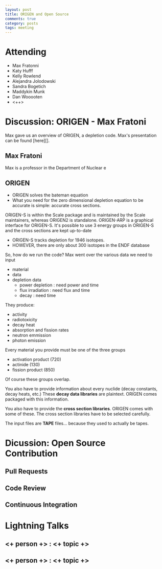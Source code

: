 ```yaml
---
layout: post
title: ORIGEN and Open Source
comments: true
category: posts
tags: meeting 
---
```



# Attending

- Max Fratonni
- Katy Hufff
- Kelly Rowlend
- Alejandra Jolodowski
- Sandra Bogetich
- Maddykin Munk
- Dan Wooooten
- <++>

# Discussion: ORIGEN - Max Fratoni

Max gave us an overview of ORIGEN, a depletion code.
Max's presentation can be found [here][].


## Max Fratoni

Max is a professor in the Department of Nuclear e

## ORIGEN

- ORIGEN solves the bateman equation
- What you need for the zero dimensional depletion equation to be accurate is 
  simple: accurate cross sections.

ORIGEN-S is within the Scale package and is maintained by the Scale 
maintainers, whereas ORIGEN2 is standalone. ORIGEN-ARP is a graphical interface 
for ORIGEN-S. It's possible to use 3 energy groups in ORIGEN-S and the cross 
sections are kept up-to-date 

- ORIGEN-S tracks depletion for 1946 isotopes. 
- HOWEVER, there are only about 300 isotopes in the ENDF database 

So, how do we run the code? Max went over the various data we need to input
 - material
 - data
 - depletion data
   - power depletion : need power and time
   - flux irradiation : need flux and time
   - decay : need time

They produce:

- activity
- radiotoxicity
- decay heat
- absorption and fission rates
- neutron emmission
- photon emission

Every material you provide must be one of the three groups

- activation product (720)
- actinide (130)
- fission product (850)

Of course these groups overlap.

You also have to provide information about every nuclide (decay constants, 
decay heats, etc.) These **decay data libraries** are plaintext. ORIGEN comes 
packaged with this information.

You also have to provide the **cross section libraries**. ORIGEN comes with 
some of these. The cross section libraries have to be selected carefully. 

The input files are **TAPE** files... because they used to actually be tapes. 



# Dicussion: Open Source Contribution

## Pull Requests

## Code Review

## Continuous Integration

# Lightning Talks 

## <+ person +> : <+ topic +>

## <+ person +> : <+ topic +>


[code]: https://github.com/thehackerwithin/berkeley/tree/master/topic "Code Examples" 
